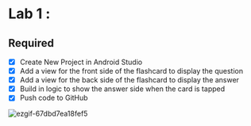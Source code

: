 # Lab 1 : 

## Required
- [x] Create New Project in Android Studio
- [x] Add a view for the front side of the flashcard to display the question
- [x] Add a view for the back side of the flashcard to display the answer
- [x] Build in logic to show the answer side when the card is tapped
- [x] Push code to GitHub

![ezgif-67dbd7ea18fef5](https://github.com/user-attachments/assets/42ab877b-6a08-491b-950c-997e58d9b224)
